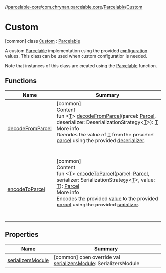 //[parcelable-core](../../../../index.md)/[com.chrynan.parcelable.core](../../index.md)/[Parcelable](../index.md)/[Custom](index.md)



# Custom  
 [common] class [Custom](index.md) : [Parcelable](../index.md)

A custom [Parcelable](../index.md) implementation using the provided [configuration](../../../../../parcelable-core/com.chrynan.parcelable.core/-parcelable/-custom/configuration.md) values. This class can be used when custom configuration is needed.



Note that instances of this class are created using the [Parcelable](../index.md) function.

   


## Functions  
  
|  Name |  Summary | 
|---|---|
| <a name="com.chrynan.parcelable.core/Parcelable/decodeFromParcel/#com.chrynan.parcelable.core.Parcel#kotlinx.serialization.DeserializationStrategy[TypeParam(bounds=[kotlin.Any?])]/PointingToDeclaration/"></a>[decodeFromParcel](../decode-from-parcel.md)| <a name="com.chrynan.parcelable.core/Parcelable/decodeFromParcel/#com.chrynan.parcelable.core.Parcel#kotlinx.serialization.DeserializationStrategy[TypeParam(bounds=[kotlin.Any?])]/PointingToDeclaration/"></a>[common]  <br>Content  <br>fun <[T](../decode-from-parcel.md)> [decodeFromParcel](../decode-from-parcel.md)(parcel: [Parcel](../../-parcel/index.md), deserializer: DeserializationStrategy<[T](../decode-from-parcel.md)>): [T](../decode-from-parcel.md)  <br>More info  <br>Decodes the value of [T](../decode-from-parcel.md) from the provided [parcel](../decode-from-parcel.md) using the provided [deserializer](../decode-from-parcel.md).  <br><br><br>|
| <a name="com.chrynan.parcelable.core/Parcelable/encodeToParcel/#com.chrynan.parcelable.core.Parcel#kotlinx.serialization.SerializationStrategy[TypeParam(bounds=[kotlin.Any?])]#TypeParam(bounds=[kotlin.Any?])/PointingToDeclaration/"></a>[encodeToParcel](../encode-to-parcel.md)| <a name="com.chrynan.parcelable.core/Parcelable/encodeToParcel/#com.chrynan.parcelable.core.Parcel#kotlinx.serialization.SerializationStrategy[TypeParam(bounds=[kotlin.Any?])]#TypeParam(bounds=[kotlin.Any?])/PointingToDeclaration/"></a>[common]  <br>Content  <br>fun <[T](../encode-to-parcel.md)> [encodeToParcel](../encode-to-parcel.md)(parcel: [Parcel](../../-parcel/index.md), serializer: SerializationStrategy<[T](../encode-to-parcel.md)>, value: [T](../encode-to-parcel.md)): [Parcel](../../-parcel/index.md)  <br>More info  <br>Encodes the provided [value](../encode-to-parcel.md) to the provided [parcel](../encode-to-parcel.md) using the provided [serializer](../encode-to-parcel.md).  <br><br><br>|


## Properties  
  
|  Name |  Summary | 
|---|---|
| <a name="com.chrynan.parcelable.core/Parcelable.Custom/serializersModule/#/PointingToDeclaration/"></a>[serializersModule](index.md#%5Bcom.chrynan.parcelable.core%2FParcelable.Custom%2FserializersModule%2F%23%2FPointingToDeclaration%2F%5D%2FProperties%2F609466861)| <a name="com.chrynan.parcelable.core/Parcelable.Custom/serializersModule/#/PointingToDeclaration/"></a> [common] open override val [serializersModule](index.md#%5Bcom.chrynan.parcelable.core%2FParcelable.Custom%2FserializersModule%2F%23%2FPointingToDeclaration%2F%5D%2FProperties%2F609466861): SerializersModule   <br>|

